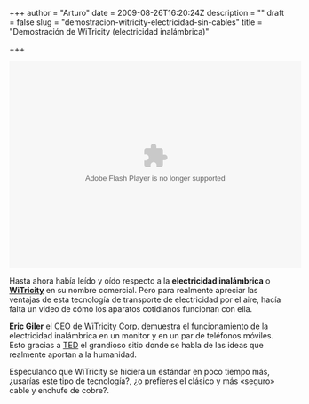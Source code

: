 +++
author = "Arturo"
date = 2009-08-26T16:20:24Z
description = ""
draft = false
slug = "demostracion-witricity-electricidad-sin-cables"
title = "Demostración de WiTricity (electricidad inalámbrica)"

+++

<object width="526" height="374">
<param name="movie" value="http://video.ted.com/assets/player/swf/EmbedPlayer.swf"></param>
<param name="allowFullScreen" value="true" />
<param name="allowScriptAccess" value="always"/>
<param name="wmode" value="transparent"></param>
<param name="bgColor" value="#ffffff"></param>
<param name="flashvars" value="vu=http://video.ted.com/talk/stream/2009G/Blank/EricGiler_2009G-320k.mp4&su=http://images.ted.com/images/ted/tedindex/embed-posters/EricGiler-2009G.embed_thumbnail.jpg&vw=512&vh=288&ap=0&ti=619&lang=es&introDuration=15330&adDuration=4000&postAdDuration=830&adKeys=talk=eric_giler_demos_wireless_electricity;year=2009;theme=what_s_next_in_tech;theme=tales_of_invention;theme=the_creative_spark;event=TEDGlobal+2009;tag=engineering;tag=entrepreneur;tag=future;tag=science;tag=technology;&preAdTag=tconf.ted/embed;tile=1;sz=512x288;" />
<embed src="http://video.ted.com/assets/player/swf/EmbedPlayer.swf" pluginspace="http://www.macromedia.com/go/getflashplayer" type="application/x-shockwave-flash" wmode="transparent" bgColor="#ffffff" width="526" height="374" allowFullScreen="true" allowScriptAccess="always" flashvars="vu=http://video.ted.com/talk/stream/2009G/Blank/EricGiler_2009G-320k.mp4&su=http://images.ted.com/images/ted/tedindex/embed-posters/EricGiler-2009G.embed_thumbnail.jpg&vw=512&vh=288&ap=0&ti=619&lang=es&introDuration=15330&adDuration=4000&postAdDuration=830&adKeys=talk=eric_giler_demos_wireless_electricity;year=2009;theme=what_s_next_in_tech;theme=tales_of_invention;theme=the_creative_spark;event=TEDGlobal+2009;tag=engineering;tag=entrepreneur;tag=future;tag=science;tag=technology;&preAdTag=tconf.ted/embed;tile=1;sz=512x288;"></embed>
</object>


<p>Hasta ahora había leído y oído respecto a la <strong>electricidad inalámbrica</strong> o <a href="http://en.wikipedia.org/wiki/WiTricity"><strong>WiTricity</strong></a> en su nombre comercial. Pero para realmente apreciar las ventajas de esta tecnología de transporte de electricidad por el aire, hacía falta un video de cómo los aparatos cotidianos funcionan con ella.</p>

<p><strong>Eric Giler</strong> el CEO de <a href="http://www.witricity.com/">WiTricity Corp.</a> demuestra el funcionamiento de la electricidad inalámbrica en un monitor y en un par de teléfonos móviles. Esto gracias a <a href="http://www.ted.com/">TED</a> el grandioso sitio donde se habla de las ideas que realmente aportan a la humanidad.</p>

<p>Especulando que WiTricity se hiciera un estándar en poco tiempo más, ¿usarías este tipo de tecnología?, ¿o prefieres el clásico y más «seguro» cable y enchufe de cobre?.</p>